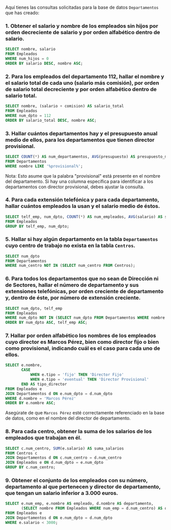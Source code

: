 Aquí tienes las consultas solicitadas para la base de datos `Departamentos` que has creado:

### 1. Obtener el salario y nombre de los empleados sin hijos por orden decreciente de salario y por orden alfabético dentro de salario.
```sql
SELECT nombre, salario 
FROM Empleados
WHERE num_hijos = 0
ORDER BY salario DESC, nombre ASC;
```

### 2. Para los empleados del departamento 112, hallar el nombre y el salario total de cada uno (salario más comisión), por orden de salario total decreciente y por orden alfabético dentro de salario total.
```sql
SELECT nombre, (salario + comision) AS salario_total
FROM Empleados
WHERE num_dpto = 112
ORDER BY salario_total DESC, nombre ASC;
```

### 3. Hallar cuántos departamentos hay y el presupuesto anual medio de ellos, para los departamentos que tienen director provisional.
```sql
SELECT COUNT(*) AS num_departamentos, AVG(presupuesto) AS presupuesto_medio
FROM Departamentos
WHERE nombre LIKE '%provisional%';
```
Nota: Esto asume que la palabra "provisional" está presente en el nombre del departamento. Si hay una columna específica para identificar a los departamentos con director provisional, debes ajustar la consulta.

### 4. Para cada extensión telefónica y para cada departamento, hallar cuántos empleados la usan y el salario medio de éstos.
```sql
SELECT telf_emp, num_dpto, COUNT(*) AS num_empleados, AVG(salario) AS salario_medio
FROM Empleados
GROUP BY telf_emp, num_dpto;
```

### 5. Hallar si hay algún departamento en la tabla `Departamentos` cuyo centro de trabajo no exista en la tabla `Centros`.
```sql
SELECT num_dpto
FROM Departamentos
WHERE num_centro NOT IN (SELECT num_centro FROM Centros);
```

### 6. Para todos los departamentos que no sean de Dirección ni de Sectores, hallar el número de departamento y sus extensiones telefónicas, por orden creciente de departamento y, dentro de éste, por número de extensión creciente.
```sql
SELECT num_dpto, telf_emp
FROM Empleados
WHERE num_dpto NOT IN (SELECT num_dpto FROM Departamentos WHERE nombre IN ('Dirección', 'Sectores'))
ORDER BY num_dpto ASC, telf_emp ASC;
```

### 7. Hallar por orden alfabético los nombres de los empleados cuyo director es Marcos Pérez, bien como director fijo o bien como provisional, indicando cuál es el caso para cada uno de ellos.
```sql
SELECT e.nombre, 
       CASE 
           WHEN e.tipo = 'fijo' THEN 'Director Fijo'
           WHEN e.tipo = 'eventual' THEN 'Director Provisional'
       END AS tipo_director
FROM Empleados e
JOIN Departamentos d ON e.num_dpto = d.num_dpto
WHERE d.nombre = 'Marcos Pérez'
ORDER BY e.nombre ASC;
```
Asegúrate de que `Marcos Pérez` esté correctamente referenciado en la base de datos, como en el nombre del director de departamento.

### 8. Para cada centro, obtener la suma de los salarios de los empleados que trabajan en él.
```sql
SELECT c.num_centro, SUM(e.salario) AS suma_salarios
FROM Centros c
JOIN Departamentos d ON c.num_centro = d.num_centro
JOIN Empleados e ON d.num_dpto = e.num_dpto
GROUP BY c.num_centro;
```

### 9. Obtener el conjunto de los empleados con su número, departamento al que pertenecen y director de departamento, que tengan un salario inferior a 3.000 euros.
```sql
SELECT e.num_emp, e.nombre AS empleado, d.nombre AS departamento, 
       (SELECT nombre FROM Empleados WHERE num_emp = d.num_centro) AS director
FROM Empleados e
JOIN Departamentos d ON e.num_dpto = d.num_dpto
WHERE e.salario < 3000;
```
